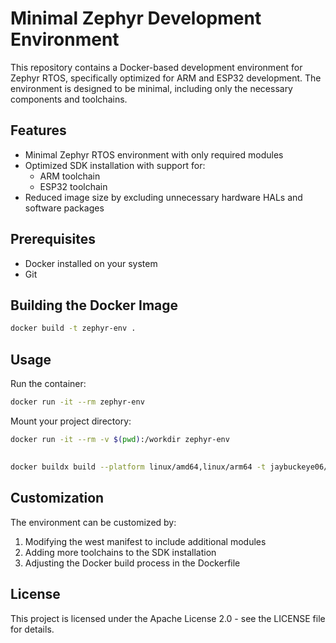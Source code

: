 # Minimal Zephyr Development Environment

This repository contains a Docker-based development environment for Zephyr RTOS, specifically optimized for ARM and ESP32 development. The environment is designed to be minimal, including only the necessary components and toolchains.

## Features

- Minimal Zephyr RTOS environment with only required modules
- Optimized SDK installation with support for:
  - ARM toolchain
  - ESP32 toolchain
- Reduced image size by excluding unnecessary hardware HALs and software packages

## Prerequisites

- Docker installed on your system
- Git

## Building the Docker Image

```bash
docker build -t zephyr-env .
```

## Usage

Run the container:
```bash
docker run -it --rm zephyr-env
```

Mount your project directory:
```bash
docker run -it --rm -v $(pwd):/workdir zephyr-env
```

## 
```bash
docker buildx build --platform linux/amd64,linux/arm64 -t jaybuckeye06/zephyr-env:v3.6.0 .
```

## Customization

The environment can be customized by:
1. Modifying the west manifest to include additional modules
2. Adding more toolchains to the SDK installation
3. Adjusting the Docker build process in the Dockerfile

## License

This project is licensed under the Apache License 2.0 - see the LICENSE file for details. 
